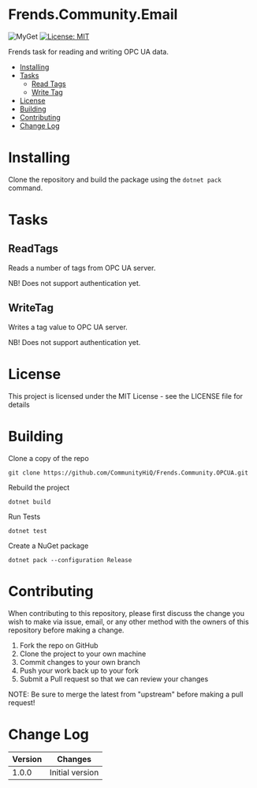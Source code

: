 # Frends.Community.Email

![MyGet](https://img.shields.io/myget/frends-community/v/Frends.Community.OPCUA) [![License: MIT](https://img.shields.io/badge/License-MIT-yellow.svg)](https://opensource.org/licenses/MIT)

Frends task for reading and writing OPC UA data.

- [Installing](#installing)
- [Tasks](#tasks)
  - [Read Tags](#readtags)
  - [Write Tag](#writetag)
- [License](#license)
- [Building](#building)
- [Contributing](#contributing)
- [Change Log](#change-log)

# Installing

Clone the repository and build the package using the `dotnet pack` command.

Tasks
=====

## ReadTags

Reads a number of tags from OPC UA server.

NB! Does not support authentication yet.

## WriteTag

Writes a tag value to OPC UA server.

NB! Does not support authentication yet.

# License

This project is licensed under the MIT License - see the LICENSE file for details

# Building

Clone a copy of the repo

`git clone https://github.com/CommunityHiQ/Frends.Community.OPCUA.git`

Rebuild the project

`dotnet build`

Run Tests

`dotnet test`

Create a NuGet package

`dotnet pack --configuration Release`

# Contributing
When contributing to this repository, please first discuss the change you wish to make via issue, email, or any other method with the owners of this repository before making a change.

1. Fork the repo on GitHub
2. Clone the project to your own machine
3. Commit changes to your own branch
4. Push your work back up to your fork
5. Submit a Pull request so that we can review your changes

NOTE: Be sure to merge the latest from "upstream" before making a pull request!

# Change Log

| Version             | Changes                 |
| ---------------------| ---------------------|
| 1.0.0 | Initial version |
